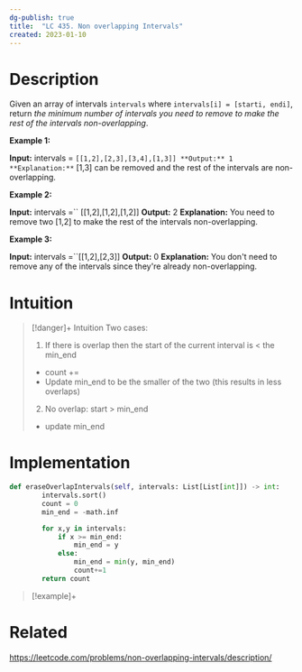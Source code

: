 ```yaml
---
dg-publish: true
title:  "LC 435. Non overlapping Intervals"
created: 2023-01-10
---
```



# Description

Given an array of intervals `intervals` where `intervals[i] = [starti, endi]`, return _the minimum number of intervals you need to remove to make the rest of the intervals non-overlapping_.

**Example 1:**

**Input:** intervals = ``[[1,2],[2,3],[3,4],[1,3]]
**Output:** 1
**Explanation:**`` [1,3] can be removed and the rest of the intervals are non-overlapping.

**Example 2:**

**Input:** intervals =`` [[1,2],[1,2],[1,2]]
**Output:** 2
**Explanation:** You need to remove two [1,2] to make the rest of the intervals non-overlapping.

**Example 3:**

**Input:** intervals =``[[1,2],[2,3]]
**Output:** 0
**Explanation:** You don't need to remove any of the intervals since they're already non-overlapping.
# Intuition

>[!danger]+ Intuition
>Two cases:
>1. If there is overlap then the start of the current interval is < the min_end
>	- count += 
>	- Update min_end to be the smaller of the two (this results in less overlaps)
>2. No overlap: start > min_end
>	- update min_end 

# Implementation
```python
def eraseOverlapIntervals(self, intervals: List[List[int]]) -> int:
        intervals.sort()
        count = 0
        min_end = -math.inf

        for x,y in intervals:
            if x >= min_end:
                min_end = y
            else:
                min_end = min(y, min_end)
                count+=1
        return count
```

>[!example]+ 


# Related
https://leetcode.com/problems/non-overlapping-intervals/description/